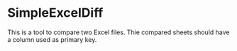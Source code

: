 # SimpleExcelDiff

This is a tool to compare two Excel files.
Thie compared sheets should have a column used as primary key.
